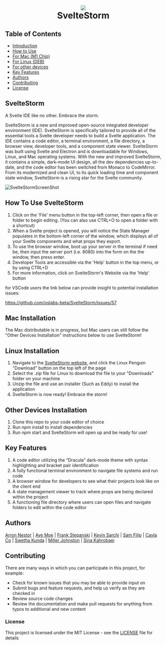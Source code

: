 
<h1 align="center">
 <img src="https://i.imgur.com/PArs3cs.png">
 <br/>
 SvelteStorm
</h1>
 
## Table of Contents
 
- [Introduction](#SvelteStorm)
- [How to Use](#how-to-use-sveltestorm)
- [For Mac (M1 Chip)](#mac-installation)
- [For Linux (DEB)](#linux-installation)
- [For other devices](#other-devices-installation)
- [Key Features](#key-features)
- [Authors](#authors)
- [Contributing](#contributing)
- [License](#license)
 
## SvelteStorm 
 
A Svelte IDE like no other. Embrace the storm.
 
SvelteStorm is a new and improved open-source integrated developer environment (IDE). SvelteStorm is specifically tailored to provide all of the essential tools a Svelte developer needs to build a Svelte application. The IDE contains a code editor, a terminal environment, a file directory, a browser view, developer tools, and a component state viewer. SvelteStorm was built using Svelte and Electron and is downloadable for Windows, Linux, and Mac operating systems. With the new and improved SvelteStorm, it contains a simple, dark-mode UI design, all the dev dependencies up-to-date, and the code editor has been switched from Monaco to CodeMirror. From its modernized and clean UI, to its quick loading time and component state window, SvelteStorm is a rising star for the Svelte community.
 
![SvelteStormScreenShot](https://i.imgur.com/ALjdtDB.gif)

## How To Use SvelteStorm
 
1. Click on the 'File' menu button in the top-left corner, then open a file or folder to begin editing. (You can also use CTRL+O to open a folder with a shortcut)
2. When a Svelte project is opened, you will notice the State Manager populates in the bottom-left corner of the window, which displays all of your Svelte components and what props they export.
3. To use the browser window, boot up your server in the terminal if need be, then input the server port (i.e. 8080) into the form on the the window, then press enter.
4. Developer Tools are accessible via the 'Help' button in the top menu, or by using CTRL+D
5. For more information, click on SvelteStorm's Website via the 'Help' button
 
for VSCode users the link below can provide insight to potential installation issues:
 
https://github.com/oslabs-beta/SvelteStorm/issues/57

## Mac Installation

The Mac distributable is in progress, but Mac users can still follow the "Other Devices Installation" instructions below to use SvelteStorm!

## Linux Installation 

1. Navigate to the [SvelteStorm website](http://svelte-storm.com/), and click the Linux Penguin "Download" button on the top left of the page
2. Select the .zip file for Linux to download the file to your "Downloads" folder on your machine
3. Unzip the file and use an installer (Such as Eddy) to install the application
4. SvelteStorm is now ready! Embrace the storm!

## Other Devices Installation

1. Clone this repo to your code editor of choice 
2. Run npm install to install dependencies 
3. Run npm start and SvelteStorm will open up and be ready for use!
 
## Key Features 
1. A code editor utilizing the “Dracula” dark-mode theme with syntax highlighting and bracket pair identification
2. A fully functional terminal environment to navigate file systems and run code
3. A browser window for developers to see what their projects look like on the client end
4. A state management viewer to track where props are being declared within the project
5. A functioning file directory where users can open files and navigate folders to edit within the code editor
 
 
## Authors
 
 [Arron Nestor](https://github.com/Nestar6) | [Aye Moe](https://github.com/ayemmoe) |
 [Frank Stepanski](https://github.com/frankstepanski) | [Kevin Sarchi](https://github.com/Svrchi) |
 [Sam Filip](https://github.com/samfilip) | [Cayla Co](https://github.com/caycodes) | [Swetha Kunda](http://github.com/swethakunda) |
 [Miller Johnston](https://github.com/MillerJ20) | [Sina Kahrobaei](https://github.com/Skaybee)
 
 
## Contributing
There are many ways in which you can participate in this project, for example:
- Check for known issues that you may be able to provide input on
- Submit bugs and feature requests, and help us verify as they are checked in
- Review source code changes
- Review the documentation and make pull requests for anything from typos to additional and new content
 
### License
This project is licensed under the MIT License - see the [LICENSE](LICENSE) file for details
